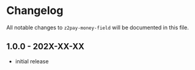 # Changelog

All notable changes to `z2pay-money-field` will be documented in this file.

## 1.0.0 - 202X-XX-XX

- initial release
